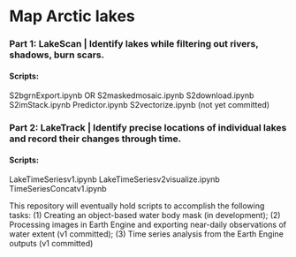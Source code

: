 # Map Arctic lakes

### Part 1: LakeScan  |  Identify lakes while filtering out rivers, shadows, burn scars.

#### Scripts:
S2bgrnExport.ipynb OR S2maskedmosaic.ipynb
S2download.ipynb
S2imStack.ipynb
Predictor.ipynb
S2vectorize.ipynb (not yet committed)

### Part 2: LakeTrack  |  Identify precise locations of individual lakes and record their changes through time.

#### Scripts:
LakeTimeSeriesv1.ipynb
LakeTimeSeriesv2visualize.ipynb
TimeSeriesConcatv1.ipynb




This repository will eventually hold scripts to accomplish the following tasks: 
  (1) Creating an object-based water body mask (in development); 
  (2) Processing images in Earth Engine and exporting near-daily observations of water extent (v1 committed);
  (3) Time series analysis from the Earth Engine outputs (v1 committed)
